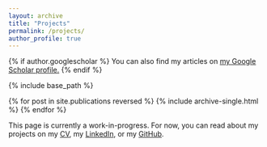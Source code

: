 ```yaml
---
layout: archive
title: "Projects"
permalink: /projects/
author_profile: true
---
```


{% if author.googlescholar %}
  You can also find my articles on <u><a href="{{author.googlescholar}}">my Google Scholar profile</a>.</u>
{% endif %}

{% include base_path %}

{% for post in site.publications reversed %}
  {% include archive-single.html %}
{% endfor %}

This page is currently a work-in-progress. For now, you can read about my projects on my [CV](/files/CV_Dev.pdf), my [LinkedIn]({{author.linkedin}}), or my [GitHub]({{author.github}}).
